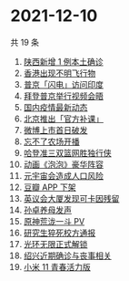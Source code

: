 # 2021-12-10

共 19 条

<!-- BEGIN ZHIHUSEARCH -->
<!-- 最后更新时间 Fri Dec 10 2021 04:12:44 GMT+0800 (China Standard Time) -->
1. [陕西新增 1 例本土确诊](https://www.zhihu.com/search?q=陕西疫情)
1. [香港出现不明飞行物](https://www.zhihu.com/search?q=香港不明飞行物)
1. [普京「闪电」访问印度](https://www.zhihu.com/search?q=普京)
1. [拜登普京举行视频会晤](https://www.zhihu.com/search?q=拜登普京会晤)
1. [国内疫情最新动态](https://www.zhihu.com/search?q=疫情)
1. [北京推出「官方补课」](https://www.zhihu.com/search?q=北京官方补课)
1. [微博上市首日破发](https://www.zhihu.com/search?q=微博)
1. [忘不了农场开播](https://www.zhihu.com/search?q=忘不了农场)
1. [哈登准三双篮网胜独行侠](https://www.zhihu.com/search?q=篮网)
1. [动画《泡泡》豪华阵容](https://www.zhihu.com/search?q=泡泡)
1. [元宇宙会造成人口风险](https://www.zhihu.com/search?q=元宇宙)
1. [豆瓣 APP 下架](https://www.zhihu.com/search?q=豆瓣)
1. [英议会大厦发现可卡因残留](https://www.zhihu.com/search?q=英国议会大厦)
1. [孙卓养母发声](https://www.zhihu.com/search?q=孙卓)
1. [原神荒泷一斗 PV](https://www.zhihu.com/search?q=原神)
1. [研究生猝死校方通报](https://www.zhihu.com/search?q=研究生猝死)
1. [光环无限正式解锁](https://www.zhihu.com/search?q=光环无限)
1. [绍兴近期确诊与丧事相关](https://www.zhihu.com/search?q=浙江疫情)
1. [小米 11 青春活力版](https://www.zhihu.com/search?q=小米11)
<!-- END ZHIHUSEARCH -->
